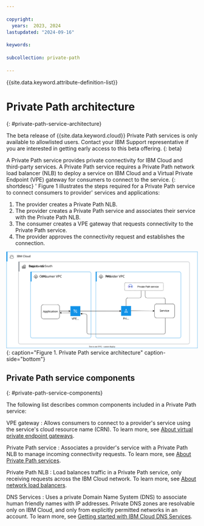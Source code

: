 ```yaml
---

copyright:
  years:  2023, 2024
lastupdated: "2024-09-16"

keywords:

subcollection: private-path

---
```


{{site.data.keyword.attribute-definition-list}}

# Private Path architecture
{: #private-path-service-architecture}

The beta release of {{site.data.keyword.cloud}} Private Path services is only available to allowlisted users. Contact your IBM Support representative if you are interested in getting early access to this beta offering.
{: beta}

A Private Path service provides private connectivity for IBM Cloud and third-party services. A Private Path service requires a Private Path network load balancer (NLB) to deploy a service on IBM Cloud and a Virtual Private Endpoint (VPE) gateway for consumers to connect to the service.
{: shortdesc}
 '
Figure 1 illustrates the steps required for a Private Path service to connect consumers to provider' services and applications:

1. The provider creates a Private Path NLB.
1. The provider creates a Private Path service and associates their service with the Private Path NLB.
1. The consumer creates a VPE gateway that requests connectivity to the Private Path service.
1. The provider approves the connectivity request and establishes the connection.

![Private Path service architecture](images/private_path_use_case_1.svg "Private Path service architecture"){: caption="Figure 1. Private Path service architecture" caption-side="bottom"}

## Private Path service components
{: #private-path-service-components}

The following list describes common components included in a Private Path service:

VPE gateway
:   Allows consumers to connect to a provider's service using the service's cloud resource name (CRN). To learn more, see [About virtual private endpoint gateways](/docs/vpc?topic=vpc-about-vpe).

Private Path service
:   Associates a provider's service with a Private Path NLB to manage incoming connectivity requests. To learn more, see [About Private Path services](/docs/vpc?topic=vpc-private-path-service-intro&interface=ui).

Private Path NLB
:   Load balances traffic in a Private Path service, only receiving requests across the IBM Cloud network. To learn more, see [About network load balancers](/docs/vpc?topic=vpc-network-load-balancers). 

DNS Services
:   Uses a private Domain Name System (DNS) to associate human friendly names with IP addresses. Private DNS zones are resolvable only on IBM Cloud, and only from explicitly permitted networks in an account. To learn more, see [Getting started with IBM Cloud DNS Services](/docs/dns-svcs?topic=dns-svcs-getting-started).
